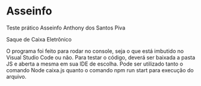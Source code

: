# Asseinfo
Teste prático Asseinfo
Anthony dos Santos Piva

Saque de Caixa Eletrônico

O programa foi feito para rodar no console, seja o que está imbutido no Visual Studio Code ou não.
Para testar o código, deverá ser baixada a pasta JS e aberta a mesma em sua IDE de escolha.
Pode ser utilizado tanto o comando Node caixa.js quanto o comando npm run start para execução do arquivo.
